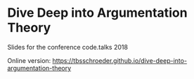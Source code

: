 # Dive Deep into Argumentation Theory

Slides for the conference code.talks 2018

Online version: https://tbsschroeder.github.io/dive-deep-into-argumentation-theory
